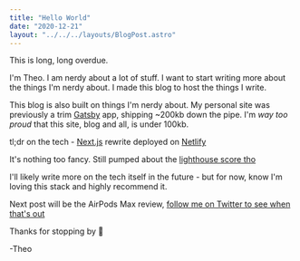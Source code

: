 ```yaml
---
title: "Hello World"
date: "2020-12-21"
layout: "../../../layouts/BlogPost.astro"
---
```


This is long, long overdue.

I'm Theo. I am nerdy about a lot of stuff. I want to start writing more about the things I'm nerdy about. I made this blog to host the things I write.

This blog is also built on things I'm nerdy about. My personal site was previously a trim [Gatsby](https://www.gatsbyjs.com/) app, shipping ~200kb down the pipe. I'm _way too proud_ that this site, blog and all, is under 100kb.

tl;dr on the tech - [Next.js](https://nextjs.org/) rewrite deployed on [Netlify](https://netlify.com)

It's nothing too fancy. Still pumped about the [lighthouse score tho](/images/lighthouse-scores.png)

I'll likely write more on the tech itself in the future - but for now, know I'm loving this stack and highly recommend it.

Next post will be the AirPods Max review, [follow me on Twitter to see when that's out](https://twitter.com/t3dotgg)

Thanks for stopping by 🙂

-Theo
